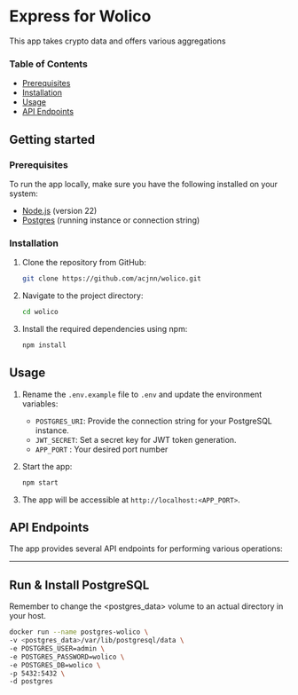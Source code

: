 # Express for Wolico

This app takes crypto data and offers various aggregations

### Table of Contents
- [Prerequisites](#prerequisites)
- [Installation](#installation)
- [Usage](#usage)
- [API Endpoints](#api-endpoints)

## Getting started

### Prerequisites
To run the app locally, make sure you have the following installed on your system:
- [Node.js](https://nodejs.org) (version 22)
- [Postgres](https://www.postgresql.org/) (running instance or connection string)

### Installation
1. Clone the repository from GitHub:
   ```bash
   git clone https://github.com/acjnn/wolico.git
   ```

2. Navigate to the project directory:
   ```bash
   cd wolico
   ```

3. Install the required dependencies using npm:
   ```bash
   npm install
   ```

## Usage
1. Rename the `.env.example` file to `.env` and update the environment variables:
    - `POSTGRES_URI`: Provide the connection string for your PostgreSQL instance.
    - `JWT_SECRET`: Set a secret key for JWT token generation.
    - `APP_PORT` : Your desired port number 

2. Start the app:
   ```bash
   npm start
   ```

3. The app will be accessible at `http://localhost:<APP_PORT>`.

## API Endpoints
The app provides several API endpoints for performing various operations:

___

## Run & Install PostgreSQL
Remember to change the <postgres_data> volume to an actual directory in your host.
   ```bash
   docker run --name postgres-wolico \
   -v <postgres_data>/var/lib/postgresql/data \
   -e POSTGRES_USER=admin \
   -e POSTGRES_PASSWORD=wolico \
   -e POSTGRES_DB=wolico \
   -p 5432:5432 \
   -d postgres
   ```
